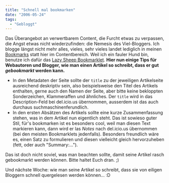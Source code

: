 ```yaml
---
title: "Schnell mal bookmarken"
date: "2006-05-24"
tags:
  - "Gebloggt"
---
```


Das Überangebot an verwertbarem Content, die Furcht etwas zu verpassen, die Angst etwas nicht wiederzufinden: die Nemesis des Viel-Bloggers. Ich blogge längst nicht mehr alles, vieles, sehr vieles landet lediglich in meinen [Bookmarks](http://del.icio.us/couchblog) statt hier im Contentbereich. Weil ich ein fauler Hund bin, benutze ich dafür das [Lazy Sheep Bookmarklet](http://ejohn.org/apps/sheep/). **Hier nun einige Tips für Webautoren und Blogger, wie man einen Artikel so schreibt, dass er gut _gebookmarkt_ werden kann.**

- In den Metadaten der Seite sollte der `title` zu der jeweiligen Artikelseite ausreichend deskriptiv sein, also beispielsweise den Titel des Artikels enthalten, gerne auch den Namen der Seite, aber bitte keine bekloppten Sonderzeichen, Klammeraffen und ähnliches. Der `title` wird in das Description-Feld bei del.icio.us übernommen, ausserdem ist das auch durchaus suchmaschinenferundlich.
- In den ersten Absätzen des Artikels sollte eine kurze Zusammenfassung stehen, was in dem Artikel nun eigentlich steht. Das ist sowieso guter Stil, für's bookmarken ist es besonders cool, weil man diesen Text markieren kann, dann wird er las _Notes_ nach del.icio.us übernommen (bei den meisten Bookmarklets jedenfalls). Besonders freundlich wäre es, einen Satz zu formulieren und diesen vielleicht gleich hervorzuheben (fett, oder auch "Summary:...").

Das ist doch nicht soviel, was man beachten sollte, damit seine Artikel rasch gebookmarkt werden können. Bitte haltet Euch dran. ;)

Und nächste Woche: wie man seine Artikel so schreibt, dass sie von eiligen Bloggern schnell quergelesen werden können... :D
